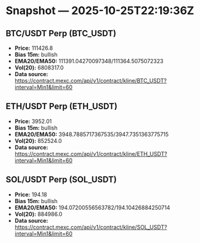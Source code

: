 # Snapshot — 2025-10-25T22:19:36Z

## BTC/USDT Perp (BTC_USDT)
- **Price:** 111426.8
- **Bias 15m:** bullish
- **EMA20/EMA50:** 111391.04270097348/111364.5075072323
- **Vol(20):** 6808317.0
- **Data source:** https://contract.mexc.com/api/v1/contract/kline/BTC_USDT?interval=Min1&limit=60

## ETH/USDT Perp (ETH_USDT)
- **Price:** 3952.01
- **Bias 15m:** bullish
- **EMA20/EMA50:** 3948.7885717367535/3947.7351363775715
- **Vol(20):** 852524.0
- **Data source:** https://contract.mexc.com/api/v1/contract/kline/ETH_USDT?interval=Min1&limit=60

## SOL/USDT Perp (SOL_USDT)
- **Price:** 194.18
- **Bias 15m:** bullish
- **EMA20/EMA50:** 194.07200556563782/194.10426884250714
- **Vol(20):** 884986.0
- **Data source:** https://contract.mexc.com/api/v1/contract/kline/SOL_USDT?interval=Min1&limit=60
